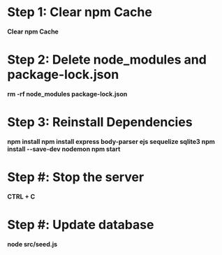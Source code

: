 # Step 1: Clear npm Cache
<b> Clear npm Cache
# Step 2: Delete node_modules and package-lock.json
<b> rm -rf node_modules package-lock.json
# Step 3: Reinstall Dependencies
<b> npm install
<b> npm install express body-parser ejs sequelize sqlite3
<b> npm install --save-dev nodemon
<b> npm start
# Step #: Stop the server
<b> CTRL + C
# Step #: Update database
<b> node src/seed.js
